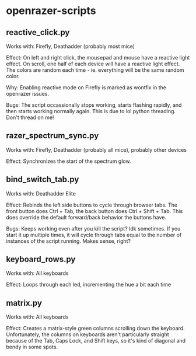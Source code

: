 # openrazer-scripts

## reactive_click.py
Works with: Firefly, Deathadder (probably most mice)

Effect: On left and right click, the mousepad and mouse have a reactive light effect. On scroll, one half of each device will have a reactive light effect. The colors are random each time - ie. everything will be the same random color.

Why: Enabling reactive mode on Firefly is marked as wontfix in the openrazer issues.

Bugs: The script occassionally stops working, starts flashing rapidly, and then starts working normally again. This is due to lol python threading. Don't thread on me!

## razer_spectrum_sync.py
Works with: Firefly, Deathadder (probably all mice), probably other devices

Effect: Synchronizes the start of the spectrum glow.

## bind_switch_tab.py
Works with: Deathadder Elite

Effect: Rebinds the left side buttons to cycle through browser tabs. The front button does Ctrl + Tab, the back button does Ctrl + Shift + Tab. This does override the default forward/back behavior the buttons have.

Bugs: Keeps working even after you kill the script? Idk sometimes. If you start it up multiple times, it will cycle through tabs equal to the number of instances of the script running. Makes sense, right?

## keyboard_rows.py
Works with: All keyboards

Effect: Loops through each led, incrementing the hue a bit each time

## matrix.py
Works with: All keyboards

Effect: Creates a matrix-style green columns scrolling down the keyboard. Unfortunately, the columns on keyboards aren't particularly straight because of the Tab, Caps Lock, and Shift keys, so it's kind of diagonal and bendy in some spots.
